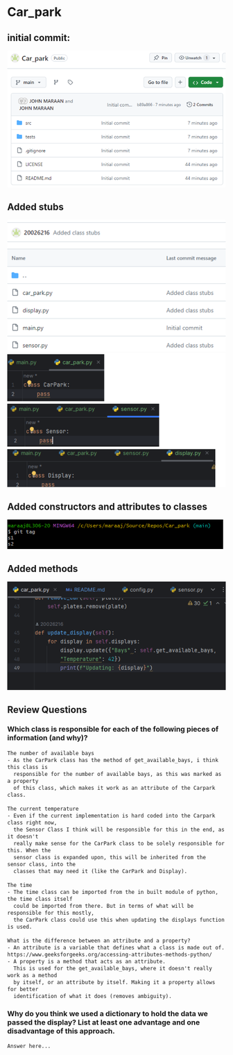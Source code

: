 # Car_park

## initial commit:

![initial_commit_pic](img_4.png)


## Added stubs
![pic of stubs in git](img.png)
![pic of stubs in code](img_5.png)


## Added constructors and attributes to classes

![tags for constructors](img_1.png)


## Added methods 

![Added methods in car_park class](img_3.png)

## Review Questions

### Which class is responsible for each of the following pieces of information (and why)?
```
The number of available bays
- As the CarPark class has the method of get_available_bays, i think this class is
  responsible for the number of available bays, as this was marked as a property
  of this class, which makes it work as an attribute of the Carpark class.

The current temperature
- Even if the current implementation is hard coded into the Carpark class right now,
  the Sensor Class I think will be responsible for this in the end, as it doesn't 
  really make sense for the CarPark class to be solely responsible for this. When the
  sensor class is expanded upon, this will be inherited from the sensor class, into the
  classes that may need it (like the CarPark and Display).
  
The time
- The time class can be imported from the in built module of python, the time class itself
  could be imported from there. But in terms of what will be responsible for this mostly,
  the CarPark class could use this when updating the displays function is used.
  
What is the difference between an attribute and a property?
- An attribute is a variable that defines what a class is made out of. 
https://www.geeksforgeeks.org/accessing-attributes-methods-python/ 
- A property is a method that acts as an attribute.
  This is used for the get_available_bays, where it doesn't really work as a method
  by itself, or an attribute by itself. Making it a property allows for better
  identification of what it does (removes ambiguity).
```
### Why do you think we used a dictionary to hold the data we passed the display? List at least one advantage and one disadvantage of this approach.
```
Answer here...
```